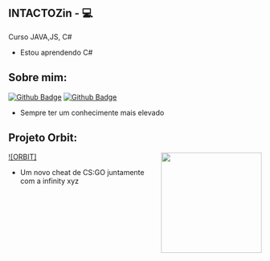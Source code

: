 

## INTACTOZin - :computer: 

Curso JAVA,JS, C# 
- Estou aprendendo C#



## Sobre mim:
[![Github Badge](https://img.shields.io/badge/-Github-000?style=flat-square&logo=Github&logoColor=white&link=link_do_seu_perfil_no_github)](https://github.com/INTACTOZ)
[![Github Badge](https://img.shields.io/badge/-Github-000?style=flat-square&logo=Github&logoColor=white&link=link_do_seu_perfil_no_github)](https://github.com/ThalyssonK)

- Sempre ter um conhecimente mais elevado



## Projeto Orbit:
[![ORBIT]<img align="right" width="200" height="200" src="https://github.com/INTACTOZ/INTACTOZin/blob/main/infiorbit.png">](https://github.com/INTACTOZ)

- Um novo cheat de CS:GO juntamente com a infinity xyz
